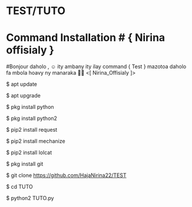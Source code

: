 # TEST/TUTO
# Command Installation # { Nirina offisialy }

#Bonjour daholo , ☺️ ity ambany ity ilay command { Test }
mazotoa daholo fa mbola hoavy ny manaraka 🥰😀
<[ Nirina_Offisialy ]>

$ apt update

$ apt upgrade

$ pkg install python 

$ pkg install python2

$ pip2 install request

$ pip2 install mechanize

$ pip2 install lolcat

$ pkg install git

$ git clone https://github.com/HajaNirina22/TEST

$ cd TUTO

$ python2 TUTO.py
